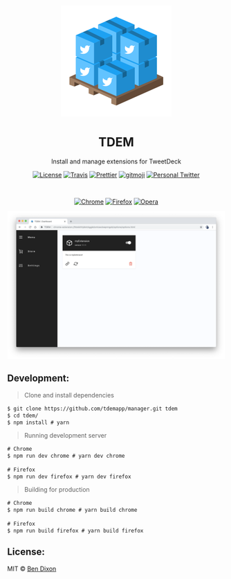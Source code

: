 <div align='center'>

  <a href='https://github.com/tdemapp/manager/releases'>
    <img alt='TweetDeck Extension Manager' width='256px' src='https://raw.githubusercontent.com/tdemapp/assets/master/icon-1024.png' />
  </a>

  <h1> TDEM </h1>
  <p> Install and manage extensions for TweetDeck </p>

  [![License](https://img.shields.io/badge/license-mit-blue.svg?longCache=true&style=for-the-badge)](https://github.com/tdemapp/manager/blob/webpack/LICENSE) 
  [![Travis](https://img.shields.io/travis/tdemapp/manager/webpack.svg?style=for-the-badge)](https://travis-ci.org/tdemapp/manager) 
  [![Prettier](https://img.shields.io/badge/code--style-%20prettier-c596c7.svg?longCache=true&style=for-the-badge)](https://prettier.io/) 
  [![gitmoji](https://img.shields.io/badge/gitmoji-%20%F0%9F%98%9C%20%F0%9F%98%8D-FFDD67.svg?longCache=true&style=for-the-badge)](https://gitmoji.carloscuesta.me/) 
  [![Personal Twitter](https://img.shields.io/badge/-@nurodev-03A9F4.svg?logo=twitter&logoColor=white&longCache=true&style=for-the-badge)](https://twitter.com/nurodev)

  <br />

  [![Chrome](https://img.shields.io/badge/-Chrome-03A9F4.svg?logo=Google-Chrome&logoColor=white&longCache=true&style=for-the-badge)](https://tdem.app)
  [![Firefox](https://img.shields.io/badge/-Firefox-F57C00.svg?logo=Mozilla-Firefox&logoColor=white&longCache=true&style=for-the-badge)](https://tdem.app)
  [![Opera](https://img.shields.io/badge/-Opera-f44336.svg?logo=Opera&logoColor=white&longCache=true&style=for-the-badge)](https://tdem.app)
</div>

<img alt='Screenshot' src='./screenshot.png' />

## Development:

> Clone and install dependencies
```shell
$ git clone https://github.com/tdemapp/manager.git tdem
$ cd tdem/
$ npm install # yarn
```

> Running development server
```shell
# Chrome
$ npm run dev chrome # yarn dev chrome

# Firefox
$ npm run dev firefox # yarn dev firefox
```

> Building for production
```shell
# Chrome
$ npm run build chrome # yarn build chrome

# Firefox
$ npm run build firefox # yarn build firefox
```

## License:

MIT © [Ben Dixon](https://github.com/tdemapp/manager/blob/webpack/LICENSE)
